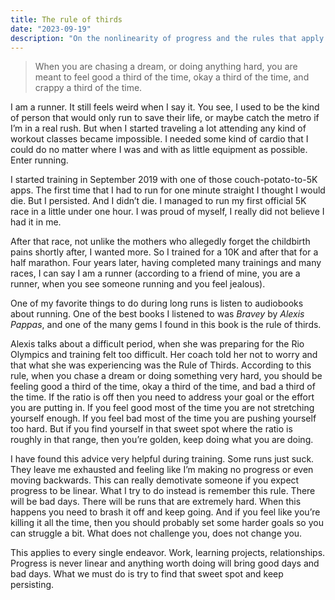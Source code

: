 ```yaml
---
title: The rule of thirds
date: "2023-09-19"
description: "On the nonlinearity of progress and the rules that apply when you are chasing a dream"
---
```


> When you are chasing a dream, or doing anything hard, you are meant to feel good a third of the time, okay a third of the time, and crappy a third of the time.

I am a runner. It still feels weird when I say it. You see, I used to be the kind of person that would only run to save their life, or maybe catch the metro if I’m in a real rush. But when I started traveling a lot attending any kind of workout classes became impossible. I needed some kind of cardio that I could do no matter where I was and with as little equipment as possible. Enter running.

I started training in September 2019 with one of those couch-potato-to-5K apps. The first time that I had to run for one minute straight I thought I would die. But I persisted. And I didn’t die. I managed to run my first official 5K race in a little under one hour. I was proud of myself, I really did not believe I had it in me.

After that race, not unlike the mothers who allegedly forget the childbirth pains shortly after, I wanted more. So I trained for a 10K and after that for a half marathon. Four years later, having completed many trainings and many races, I can say I am a runner (according to a friend of mine, you are a runner, when you see someone running and you feel jealous).

One of my favorite things to do during long runs is listen to audiobooks about running. One of the best books I listened to was _Bravey_ by _Alexis Pappas_, and one of the many gems I found in this book is the rule of thirds.

Alexis talks about a difficult period, when she was preparing for the Rio Olympics and training felt too difficult. Her coach told her not to worry and that what she was experiencing was the Rule of Thirds. According to this rule, when you chase a dream or doing something very hard, you should be feeling good a third of the time, okay a third of the time, and bad a third of the time. If the ratio is off then you need to address your goal or the effort you are putting in. If you feel good most of the time you are not stretching yourself enough. If you feel bad most of the time you are pushing yourself too hard. But if you find yourself in that sweet spot where the ratio is roughly in that range, then you’re golden, keep doing what you are doing.

I have found this advice very helpful during training. Some runs just suck. They leave me exhausted and feeling like I’m making no progress or even moving backwards. This can really demotivate someone if you expect progress to be linear. What I try to do instead is remember this rule. There will be bad days. There will be runs that are extremely hard. When this happens you need to brash it off and keep going. And if you feel like you’re killing it all the time, then you should probably set some harder goals so you can struggle a bit. What does not challenge you, does not change you.

This applies to every single endeavor. Work, learning projects, relationships. Progress is never linear and anything worth doing will bring good days and bad days. What we must do is try to find that sweet spot and keep persisting.
